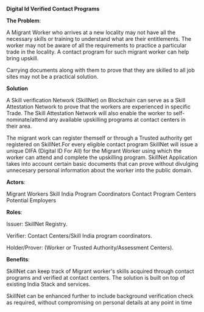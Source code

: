 **Digital Id Verified Contact Programs**

**The Problem**:

A Migrant Worker who arrives at a new locality may not have all the necessary skills or training to understand what are their entitlements. The worker may not be aware of all the requirements to practice a particular trade in the locality. A contact program for such migrant worker can help bring upskill.

Carrying documents along with them to prove that they are skilled to all job sites may not be a practical solution. 

**Solution** 

A Skill verification Network (SkillNet) on Blockchain can serve as a Skill Attestation Network to prove that the workers are experienced in specific Trade. The Skill Attestation Network will also enable the worker to self-nominate/attend any available upskilling programs at contact centers in their area.

The migrant work can register themself or through a Trusted authority get registered on SkillNet.For every eligible contact program SkillNet will issue a unique DIFA (Digital ID For All) for the Migrant Worker using which the worker can attend and complete the upskilling program. SkillNet Application takes into account certain basic documents that can prove without divulging unnecesary personal information about the worker into the public domain.

**Actors**:

Migrant Workers
Skill India Program Coordinators
Contact Program Centers
Potential Employers

**Roles**:

Issuer: SkillNet Registry.

Verifier: Contact Centers/Skill India program coordinators.

Holder/Prover: (Worker or Trusted Authority/Assessment Centers).

**Benefits**:

SkillNet can keep track of Migrant worker's skills acquired through contact programs and verified at contact centers.  The solution is  built on top of existing India Stack and services.

SkillNet can be enhanced further to include background verification check as required, without compromising on personal details at any point in time
